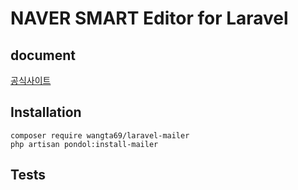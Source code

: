# NAVER SMART Editor for Laravel

## document

[공식사이트](https://www.onstory.fun/doc/programming/laravel/package.laravel-mailer)


## Installation
```
composer require wangta69/laravel-mailer
php artisan pondol:install-mailer
```

## Tests





  